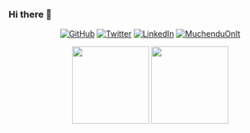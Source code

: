 ### Hi there 👋

<p align="center">
  <a href="https://github.com/MaxwellNdegwa"><img src="https://img.shields.io/github/followers/MuchenduOnIt.svg?label=GitHub&style=social" alt="GitHub"></a>
  <a href="https://twitter.com/MuchenduOnIt"><img src="https://img.shields.io/twitter/follow/MuchenduOnIt?label=Twitter&style=social" alt="Twitter"></a>
  <a href="https://www.linkedin.com/in/muchendu-maina-a0762a1a1"><img src="https://img.shields.io/badge/LinkedIn--_.svg?style=social&logo=linkedin" alt="LinkedIn"></a>
  <a href="/"><img src="https://komarev.com/ghpvc/?username=MaxwellNdegwa&label=Profile%20Views&color=orange&style=flat" alt="MuchenduOnIt" /></a>
</p>

<p align="center">
  <img height="137.3px" src="https://github-readme-stats.vercel.app/apiusername=MaxwellNdegwa&hide_title=true&hide_border=true&show_icons=true&include_all_commits=true&count_private=true&line_height=21&text_color=FFF&icon_color=ff00a4&theme=highcontrast">
  <a href="https://github.com/MaxwellNdegwa
/github-readme-stats"><img height="137.3px"  src="https://github-readme-stats.vercel.app/api/top-langs/?username=MaxwellNdegwa
&hide_title=true&hide_border=true&layout=compact&langs_count=7&text_color=fff&icon_color=ff00a4&theme=highcontrast" /></a>
 </p>

<!--
**MaxwellNdegwa
/MaxwellNdegwa
** is a ✨ _special_ ✨ repository because its `README.md` (this file) appears on your GitHub profile.

Here are some ideas to get you started:

- 🔭 I’m currently working on ...
- 🌱 I’m currently learning ...
- 👯 I’m looking to collaborate on ...
- 🤔 I’m looking for help with ...
- 💬 Ask me about ...
- 📫 How to reach me: ...
- 😄 Pronouns: ...
- ⚡ Fun fact: ...
-->
